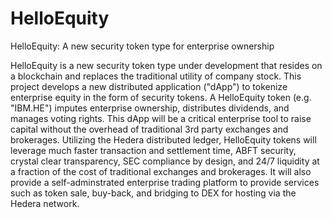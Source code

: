 # HelloEquity
HelloEquity: A new security token type for enterprise ownership

HelloEquity is a new security token type under development that resides on a blockchain and replaces the traditional utility of company stock.  This project develops a new distributed application ("dApp") to tokenize enterprise equity in the form of security tokens.  A HelloEquity token (e.g. "IBM.HE") imputes enterprise ownership, distributes dividends, and manages voting rights.  This dApp will be a critical enterprise tool to raise capital without the overhead of traditional 3rd party exchanges and brokerages.  Utilizing the Hedera distributed ledger, HelloEquity tokens will leverage much faster transaction and settlement time, ABFT security, crystal clear transparency, SEC compliance by design, and 24/7 liquidity at a fraction of the cost of traditional exchanges and brokerages. It will also provide a self-adminstrated enterprise trading platform to provide services such as token sale, buy-back, and bridging to DEX for hosting via the Hedera network.        
